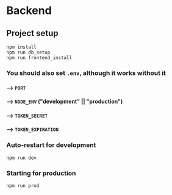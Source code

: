 # Backend

## Project setup
```
npm install
npm run db_setup
npm run frontend_install
```
### You should also set `.env`, although it works without it
#### --> `PORT`
#### --> `NODE_ENV`     ("development" || "production")
#### --> `TOKEN_SECRET`
#### --> `TOKEN_EXPIRATION`


### Auto-restart for development
```
npm run dev
```

### Starting for production
```
npm run prod
```